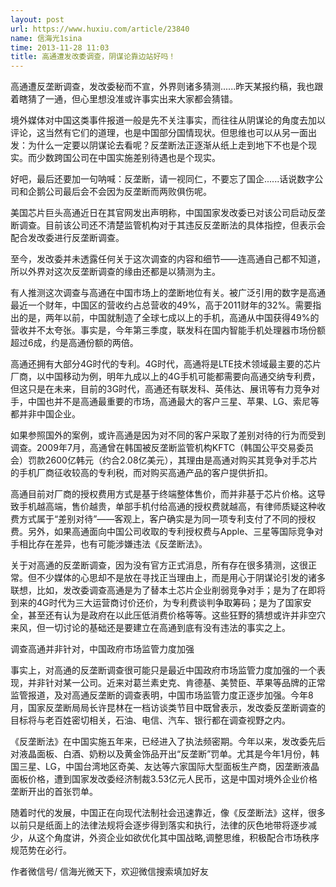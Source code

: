 ```yaml
---
layout: post
url: https://www.huxiu.com/article/23840
name: 信海光1sina
time: 2013-11-28 11:03
title: 高通遭发改委调查，阴谋论靠边站好吗！
---
```

高通遭反垄断调查，发改委秘而不宣，外界则诸多猜测......昨天某报约稿，我也跟着瞎猜了一通，但心里想没准或许事实出来大家都会猜错。

境外媒体对中国这类事件报道一般是先不关注事实，而往往从阴谋论的角度去加以评论，这当然有它们的道理，也是中国部分国情现状。但思维也可以从另一面出发：为什么一定要以阴谋论去看呢？反垄断法正逐渐从纸上走到地下不也是个现实。而少数跨国公司在中国实施差别待遇也是个现实。

好吧，最后还要加一句呐喊：反垄断，请一视同仁，不要忘了国企......话说数字公司和企鹅公司最后会不会因为反垄断而两败俱伤呢。

美国芯片巨头高通近日在其官网发出声明称，中国国家发改委已对该公司启动反垄断调查。目前该公司还不清楚监管机构对于其违反反垄断法的具体指控，但表示会配合发改委进行反垄断调查。

至今，发改委并未透露任何关于这次调查的内容和细节——连高通自己都不知道，所以外界对这次反垄断调查的缘由还都是以猜测为主。

有人推测这次调查与高通在中国市场上的垄断地位有关。被广泛引用的数字是高通最近一个财年，中国区的营收约占总营收的49%，高于2011财年的32%。需要指出的是，两年以前，中国就制造了全球七成以上的手机，高通从中国获得49%的营收并不太夸张。事实是，今年第三季度，联发科在国内智能手机处理器市场份额超过6成，约是高通份额的两倍。

高通还拥有大部分4G时代的专利。4G时代，高通将是LTE技术领域最主要的芯片厂商，以中国移动为例，明年九成以上的4G手机可能都需要向高通交纳专利费，但这只是在未来，目前的3G时代，高通还有联发科、英伟达、展讯等有力竞争对手，中国也并不是高通最重要的市场，高通最大的客户三星、苹果、LG、索尼等都并非中国企业。

如果参照国外的案例，或许高通是因为对不同的客户采取了差别对待的行为而受到调查。2009年7月，高通曾在韩国被反垄断监管机构KFTC（韩国公平交易委员会）罚款2600亿韩元（约合2.08亿美元），其理由是高通对购买其竞争对手芯片的手机厂商征收较高的专利税，而对购买高通产品的客户提供折扣。

高通目前对厂商的授权费用方式是基于终端整体售价，而并非基于芯片价格。这导致手机越高端，售价越贵，单部手机付给高通的授权费就越高，有律师质疑这种收费方式属于“差别对待”——客观上，客户确实是为同一项专利支付了不同的授权费。另外，如果高通面向中国公司收取的专利授权费与Apple、三星等国际竞争对手相比存在差异，也有可能涉嫌违法《反垄断法》。

关于对高通的反垄断调查，因为没有官方正式消息，所有存在很多猜测，这很正常。但不少媒体的心思却不是放在寻找正当理由上，而是用心于阴谋论引发的诸多联想，比如，发改委调查高通是为了替本土芯片企业削弱竞争对手；是为了在即将到来的4G时代为三大运营商讨价还价，为专利费谈判争取筹码；是为了国家安全，甚至还有认为是政府在以此压低消费价格等等。这些狂野的猜想或许并非空穴来风，但一切讨论的基础还是要建立在高通到底有没有违法的事实之上。

调查高通并非针对，中国政府市场监管力度加强

事实上，对高通的反垄断调查很可能只是最近中国政府市场监管力度加强的一个表现，并非针对某一公司。近来对葛兰素史克、肯德基、美赞臣、苹果等品牌的正常监管报道，及对高通反垄断的调查表明，中国市场监管力度正逐步加强。今年8月，国家反垄断局局长许昆林在一档访谈类节目中既曾表示，发改委反垄断调查的目标将与老百姓密切相关，石油、电信、汽车、银行都在调查视野之内。

《反垄断法》在中国实施五年来，已经进入了执法频密期。今年以来，发改委先后对液晶面板、白酒、奶粉以及黄金饰品开出“反垄断”罚单。尤其是今年1月份，韩国三星、LG，中国台湾地区奇美、友达等六家国际大型面板生产商，因垄断液晶面板价格，遭到国家发改委经济制裁3.53亿元人民币，这是中国对境外企业价格垄断开出的首张罚单。

随着时代的发展，中国正在向现代法制社会迅速靠近，像《反垄断法》这样，很多以前只是纸面上的法律法规将会逐步得到落实和执行，法律的灰色地带将逐步减少，从这个角度讲，外资企业如欲优化其中国战略,调整思维，积极配合市场秩序规范势在必行。

作者微信号/ 信海光微天下，欢迎微信搜索填加好友

